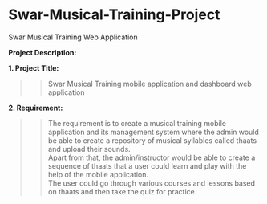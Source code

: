 # Swar-Musical-Training-Project
Swar Musical Training Web Application

**Project Description:**

**1. Project Title:**    
>> Swar Musical Training mobile application and dashboard web application

**2. Requirement:**
>> The requirement is to create a musical training mobile application and its management system where the admin would be able to create a repository of musical syllables called thaats and upload their sounds.<br/>
>> Apart from that, the admin/instructor would be able to create a sequence of thaats that a user could learn and play with the help of the mobile application.<br/>
>> The user could go through various courses and lessons based on thaats and then take the quiz for practice.

